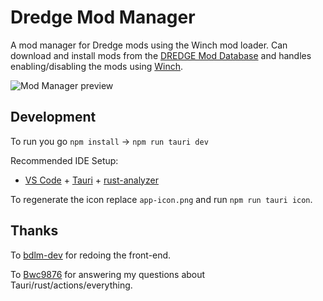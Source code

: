 # Dredge Mod Manager
A mod manager for Dredge mods using the Winch mod loader. Can download and install mods from the [DREDGE Mod Database](https://github.com/xen-42/DredgeModDatabase) and handles enabling/disabling the mods using [Winch](https://github.com/Hacktix/Winch).

![Mod Manager preview](https://github.com/xen-42/DredgeModManager/assets/22628069/3c5e767a-0e36-4807-86de-c907dc90781d)

## Development

To run you go `npm install` -> `npm run tauri dev`

Recommended IDE Setup:

- [VS Code](https://code.visualstudio.com/) + [Tauri](https://marketplace.visualstudio.com/items?itemName=tauri-apps.tauri-vscode) + [rust-analyzer](https://marketplace.visualstudio.com/items?itemName=rust-lang.rust-analyzer)

To regenerate the icon replace `app-icon.png` and run `npm run tauri icon`.

## Thanks

To [bdlm-dev](https://github.com/bdlm-dev) for redoing the front-end.

To [Bwc9876](https://github.com/Bwc9876) for answering my questions about Tauri/rust/actions/everything.


